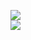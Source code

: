 [![](https://img.shields.io/badge/Made%20With-Github%20Spray-lightgrey.svg?style=for-the-badge&logo=github)](https://github.com/Annihil/github-spray#13561)  
[![](https://i.imgur.com/2DrTn0Z.gif)](https://github.com/Annihil/github-spray)
